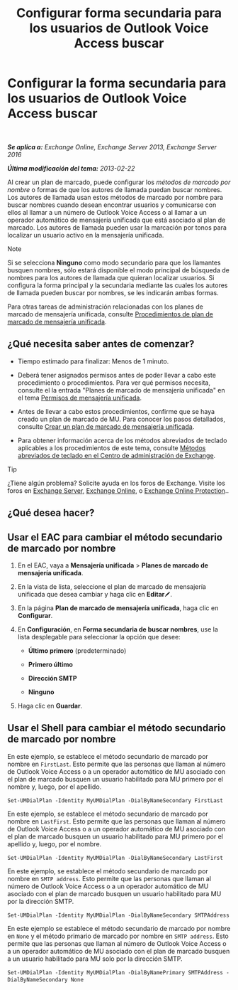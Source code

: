﻿---
title: 'Configurar forma secundaria para los usuarios de Outlook Voice Access buscar'
TOCTitle: Configurar la forma secundaria para los usuarios de Outlook Voice Access buscar
ms:assetid: 5cd4e0a0-d023-45a1-aa3c-b8dea6ec6d72
ms:mtpsurl: https://technet.microsoft.com/es-es/library/Aa998311(v=EXCHG.150)
ms:contentKeyID: 52061833
ms.date: 05/22/2018
mtps_version: v=EXCHG.150
ms.translationtype: MT
---

# Configurar la forma secundaria para los usuarios de Outlook Voice Access buscar

 

_**Se aplica a:** Exchange Online, Exchange Server 2013, Exchange Server 2016_

_**Última modificación del tema:** 2013-02-22_

Al crear un plan de marcado, puede configurar los *métodos de marcado por nombre* o formas de que los autores de llamada puedan buscar nombres. Los autores de llamada usan estos métodos de marcado por nombre para buscar nombres cuando desean encontrar usuarios y comunicarse con ellos al llamar a un número de Outlook Voice Access o al llamar a un operador automático de mensajería unificada que está asociado al plan de marcado. Los autores de llamada pueden usar la marcación por tonos para localizar un usuario activo en la mensajería unificada.


> [!NOTE]
> Si se selecciona <STRONG>Ninguno</STRONG> como modo secundario para que los llamantes busquen nombres, sólo estará disponible el modo principal de búsqueda de nombres para los autores de llamada que quieran localizar usuarios. Si configura la forma principal y la secundaria mediante las cuales los autores de llamada pueden buscar por nombres, se les indicarán ambas formas.



Para otras tareas de administración relacionadas con los planes de marcado de mensajería unificada, consulte [Procedimientos de plan de marcado de mensajería unificada](um-dial-plan-procedures-exchange-2013-help.md).

## ¿Qué necesita saber antes de comenzar?

  - Tiempo estimado para finalizar: Menos de 1 minuto.

  - Deberá tener asignados permisos antes de poder llevar a cabo este procedimiento o procedimientos. Para ver qué permisos necesita, consulte el la entrada "Planes de marcado de mensajería unificada" en el tema [Permisos de mensajería unificada](unified-messaging-permissions-exchange-2013-help.md).

  - Antes de llevar a cabo estos procedimientos, confirme que se haya creado un plan de marcado de MU. Para conocer los pasos detallados, consulte [Crear un plan de marcado de mensajería unificada](create-a-um-dial-plan-exchange-2013-help.md).

  - Para obtener información acerca de los métodos abreviados de teclado aplicables a los procedimientos de este tema, consulte [Métodos abreviados de teclado en el Centro de administración de Exchange](keyboard-shortcuts-in-the-exchange-admin-center-exchange-online-protection-help.md).


> [!TIP]
> ¿Tiene algún problema? Solicite ayuda en los foros de Exchange. Visite los foros en <A href="https://go.microsoft.com/fwlink/p/?linkid=60612">Exchange Server</A>, <A href="https://go.microsoft.com/fwlink/p/?linkid=267542">Exchange Online</A>, o <A href="https://go.microsoft.com/fwlink/p/?linkid=285351">Exchange Online Protection</A>..



## ¿Qué desea hacer?

## Usar el EAC para cambiar el método secundario de marcado por nombre

1.  En el EAC, vaya a **Mensajería unificada** \> **Planes de marcado de mensajería unificada**.

2.  En la vista de lista, seleccione el plan de marcado de mensajería unificada que desea cambiar y haga clic en **Editar**![Icono Editar](images/Bb124582.6f53ccb2-1f13-4c02-bea0-30690e6ea71d(EXCHG.150).gif "Icono Editar").

3.  En la página **Plan de marcado de mensajería unificada**, haga clic en **Configurar**.

4.  En **Configuración**, en **Forma secundaria de buscar nombres**, use la lista desplegable para seleccionar la opción que desee:
    
      - **Último primero** (predeterminado)
    
      - **Primero último**
    
      - **Dirección SMTP**
    
      - **Ninguno**

5.  Haga clic en **Guardar**.

## Usar el Shell para cambiar el método secundario de marcado por nombre

En este ejemplo, se establece el método secundario de marcado por nombre en `FirstLast`. Esto permite que las personas que llaman al número de Outlook Voice Access o a un operador automático de MU asociado con el plan de marcado busquen un usuario habilitado para MU primero por el nombre y, luego, por el apellido.

    Set-UMDialPlan -Identity MyUMDialPlan -DialByNameSecondary FirstLast

En este ejemplo, se establece el método secundario de marcado por nombre en `LastFirst`. Esto permite que las personas que llaman al número de Outlook Voice Access o a un operador automático de MU asociado con el plan de marcado busquen un usuario habilitado para MU primero por el apellido y, luego, por el nombre.

    Set-UMDialPlan -Identity MyUMDialPlan -DialByNameSecondary LastFirst 

En este ejemplo, se establece el método secundario de marcado por nombre en `SMTP address`. Esto permite que las personas que llaman al número de Outlook Voice Access o a un operador automático de MU asociado con el plan de marcado busquen un usuario habilitado para MU por la dirección SMTP.

    Set-UMDialPlan -Identity MyUMDialPlan -DialByNameSecondary SMTPAddress 

En este ejemplo se establece el método secundario de marcado por nombre en `None` y el método primario de marcado por nombre en `SMTP address`. Esto permite que las personas que llaman al número de Outlook Voice Access o a un operador automático de MU asociado con el plan de marcado busquen a un usuario habilitado para MU solo por la dirección SMTP.

    Set-UMDialPlan -Identity MyUMDialPlan -DialByNamePrimary SMTPAddress -DialByNameSecondary None

